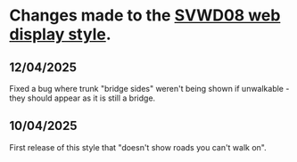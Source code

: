 # Changes made to the [SVWD08 web display style](https://github.com/SomeoneElseOSM/SomeoneElse-vector-web-display/blob/main/resources/README_svwd08.md).  

## 12/04/2025
Fixed a bug where trunk "bridge sides" weren't being shown if unwalkable - they should appear as it is still a bridge.

## 10/04/2025
First release of this style that "doesn't show roads you can't walk on".
